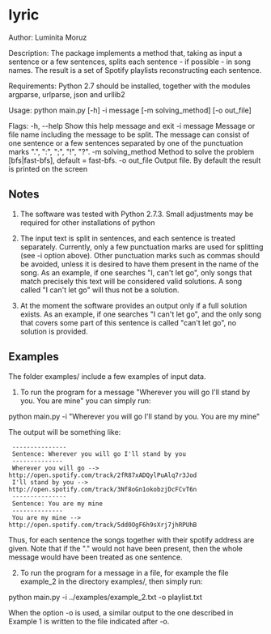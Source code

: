 lyric
=====
Author: Luminita Moruz


Description: The package implements a method that, taking as input a sentence
        or a few sentences, splits each sentence - if possible - in song names. 
        The result is a set of Spotify playlists reconstructing each sentence. 


Requirements: Python 2.7 should be installed, together with the modules argparse, urlparse, 
              json and urllib2


Usage: python main.py [-h] -i message [-m solving_method] [-o out_file]

Flags:
  -h, --help         Show this help message and exit
  -i message         Message or file name including the message to be split.
                     The message can consist of one sentence or a few sentences separated 
                     by one of the punctuation marks ".", ":", ";", "!", "?".
  -m solving_method  Method to solve the problem [bfs|fast-bfs], default =
                     fast-bfs. 
  -o out_file        Output file. By default the result is printed on the
                     screen


Notes
------
1. The software was tested with Python 2.7.3. Small adjustments may be required for other 
installations of python 

2. The input text is split in sentences, and each sentence is treated separately. 
Currently, only a few punctuation marks are used for splitting (see -i option above). 
Other punctuation marks such as commas should be avoided, unless it is desired to have them 
present in the name of the song. As an example, if one searches "I, can't let go", 
only songs that match precisely this text will be considered valid solutions. 
A song called "I can't let go" will thus not be a solution. 

3. At the moment the software provides an output only if a full solution exists.
As an example, if one searches "I can't let go", and the only song that covers some
part of this sentence is called "can't let go", no solution is provided. 


Examples 
----------
The folder examples/ include a few examples of input data.
1. To run the program for a message "Wherever you will go I'll stand by you. You are mine" you can simply run:

python main.py -i "Wherever you will go I'll stand by you. You are my mine"

The output will be something like:

     ---------------
     Sentence: Wherever you will go I'll stand by you
     --------------
     Wherever you will go --> http://open.spotify.com/track/2fR87xADQylPuAlq7r3Jod
     I'll stand by you --> http://open.spotify.com/track/3Nf8oGn1okobzjDcFCvT6n
     ---------------
     Sentence: You are my mine
     --------------
     You are my mine --> http://open.spotify.com/track/5dd0OgF6h9sXrj7jhRPUhB

Thus, for each sentence the songs together with their spotify address are given. Note that if the "." would not have been present, 
then the whole message would have been treated as one sentence. 


2. To run the program for a message in a file, for example the file example_2 in the directory examples/, then simply run:

python main.py -i ../examples/example_2.txt -o playlist.txt

When the option -o is used, a similar output to the one described in Example 1 is written to the file indicated after -o. 


